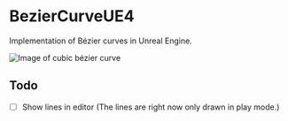 # BezierCurveUE4
Implementation of Bézier curves in Unreal Engine.

![Image of cubic bézier curve](https://github.com/Bram-Reuling/BezierCurveUE4/blob/main/Images/CubicB%C3%A9zierCurve.png?raw=true)

## Todo
- [ ] Show lines in editor (The lines are right now only drawn in play mode.)
